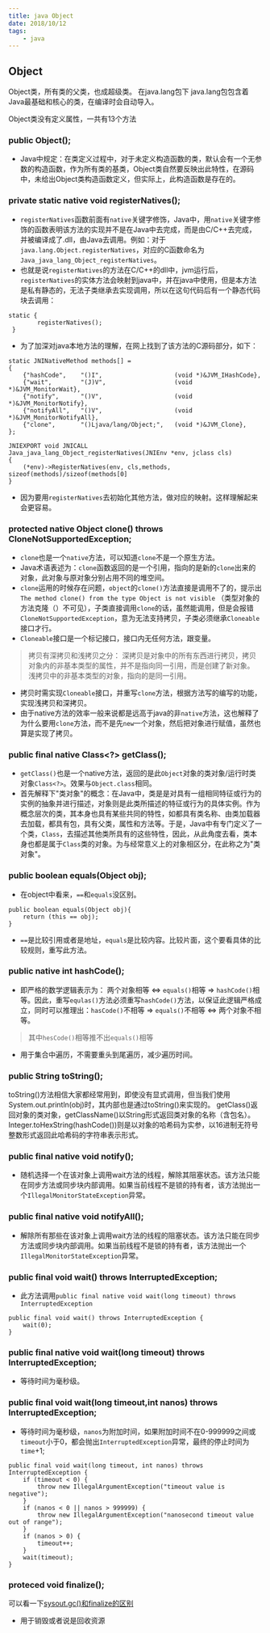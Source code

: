 ```yaml
---
title: java Object
date: 2018/10/12
tags: 
    - java
---
```


## Object
Object类，所有类的父类，也成超级类。
在java.lang包下
java.lang包包含着Java最基础和核心的类，在编译时会自动导入。
<!-- more -->
Object类没有定义属性，一共有13个方法
### public Object();

* Java中规定：在类定义过程中，对于未定义构造函数的类，默认会有一个无参数的构造函数，作为所有类的基类，Object类自然要反映出此特性，在源码中，未给出Object类构造函数定义，但实际上，此构造函数是存在的。

### private static native void registerNatives();

* `registerNatives`函数前面有`native`关键字修饰，Java中，用`native`关键字修饰的函数表明该方法的实现并不是在Java中去完成，而是由C/C++去完成，并被编译成了.dll，由Java去调用。例如：对于`java.lang.Object.registerNatives`，对应的C函数命名为`Java_java_lang_Object_registerNatives`。
* 也就是说`registerNatives`的方法在C/C++的dll中，jvm运行后，`registerNatives`的实体方法会映射到java中，并在java中使用，但是本方法是私有静态的，无法子类继承去实现调用，所以在这句代码后有一个静态代码块去调用：

```
static {
        registerNatives();
 }
```

* 为了加深对java本地方法的理解，在网上找到了该方法的C源码部分，如下：

```
static JNINativeMethod methods[] = 
{
    {"hashCode",    "()I",                    (void *)&JVM_IHashCode},
    {"wait",        "(J)V",                   (void *)&JVM_MonitorWait},
    {"notify",      "()V",                    (void *)&JVM_MonitorNotify},
    {"notifyAll",   "()V",                    (void *)&JVM_MonitorNotifyAll},
    {"clone",       "()Ljava/lang/Object;",   (void *)&JVM_Clone},
};

JNIEXPORT void JNICALL
Java_java_lang_Object_registerNatives(JNIEnv *env, jclass cls)
{
    (*env)->RegisterNatives(env, cls,methods, sizeof(methods)/sizeof(methods[0]
}
```

* 因为要用`registerNatives`去初始化其他方法，做对应的映射。这样理解起来会更容易。

### protected native Object clone() throws CloneNotSupportedException;

* `clone`也是一个`native`方法，可以知道`clone`不是一个原生方法。
* Java术语表述为：`clone`函数返回的是一个引用，指向的是新的`clone`出来的对象，此对象与原对象分别占用不同的堆空间。
* `clone`运用的时候存在问题，`object`的`clone()`方法直接是调用不了的，提示出`The method clone() from the type Object is not visible`
（类型对象的方法克隆（）不可见），子类直接调用`clone`的话，虽然能调用，但是会报错`CloneNotSupportedException`，意为无法支持拷贝，子类必须继承`Cloneable`接口才行。
* `Cloneable`接口是一个标记接口，接口内无任何方法，跟变量。

> 拷贝有深拷贝和浅拷贝之分：
深拷贝是对象中的所有东西进行拷贝，拷贝对象内的非基本类型的属性，并不是指向同一引用，而是创建了新对象。
浅拷贝中的非基本类型的对象，指向的是同一引用。

* 拷贝时需实现`Cloneable`接口，并重写`clone`方法，根据方法写的编写的功能，实现浅拷贝和深拷贝。
* 由于native方法的效率一般来说都是远高于java的非`native`方法，这也解释了为什么要用`clone`方法，而不是先`new`一个对象，然后把对象进行赋值，虽然也算是实现了拷贝。

### public final native Class<?> getClass();

* `getClass()`也是一个native方法，返回的是此`Object`对象的类对象/运行时类对象`Class<?>`。效果与`Object.class`相同。
* 首先解释下"类对象"的概念：在Java中，类是是对具有一组相同特征或行为的实例的抽象并进行描述，对象则是此类所描述的特征或行为的具体实例。作为概念层次的类，其本身也具有某些共同的特性，如都具有类名称、由类加载器去加载，都具有包，具有父类，属性和方法等。于是，Java中有专门定义了一个类，`Class`，去描述其他类所具有的这些特性，因此，从此角度去看，类本身也都是属于`Class`类的对象。为与经常意义上的对象相区分，在此称之为"类对象"。

### public boolean equals(Object obj);

* 在object中看来，`==`和`equals`没区别。

```
public boolean equals(Object obj){
    return (this == obj);
}
```

* `==`是比较引用或者是地址，`equals`是比较内容。比较片面，这个要看具体的比较规则，重写此方法。

### public native int hashCode();

* 即严格的数学逻辑表示为： 两个对象相等 <=>  `equals()`相等  => `hashCode()`相等。因此，重写`equlas()`方法必须重写`hashCode()`方法，以保证此逻辑严格成立，同时可以推理出：`hasCode()`不相等 => `equals()`不相等 <=> 两个对象不相等。

> 其中`hesCode()`相等推不出`equals()`相等

* 用于集合中遍历，不需要重头到尾遍历，减少遍历时间。

### public String toString();
toString()方法相信大家都经常用到，即使没有显式调用，但当我们使用System.out.println(obj)时，其内部也是通过toString()来实现的。
getClass()返回对象的类对象，getClassName()以String形式返回类对象的名称（含包名）。Integer.toHexString(hashCode())则是以对象的哈希码为实参，以16进制无符号整数形式返回此哈希码的字符串表示形式。

### public final native void notify();

* 随机选择一个在该对象上调用wait方法的线程，解除其阻塞状态。该方法只能在同步方法或同步块内部调用。如果当前线程不是锁的持有者，该方法抛出一个`IllegalMonitorStateException`异常。

### public final native void notifyAll();

* 解除所有那些在该对象上调用wait方法的线程的阻塞状态。该方法只能在同步方法或同步块内部调用。如果当前线程不是锁的持有者，该方法抛出一个`IllegalMonitorStateException`异常。

### public final void wait() throws InterruptedException;

* 此方法调用`public final native void wait(long timeout) throws InterruptedException`

```
public final void wait() throws InterruptedException {
    wait(0);
}
```
### public final native void wait(long timeout) throws InterruptedException;

* 等待时间为毫秒级。

### public final void wait(long timeout,int nanos) throws InterruptedException;

* 等待时间为毫秒级，`nanos`为附加时间，如果附加时间不在0-999999之间或`timeout`小于0，都会抛出`InterruptedException`异常，最终的停止时间为`time`+1;

```
public final void wait(long timeout, int nanos) throws InterruptedException {
    if (timeout < 0) {
        throw new IllegalArgumentException("timeout value is negative");
    }
    if (nanos < 0 || nanos > 999999) {
        throw new IllegalArgumentException("nanosecond timeout value out of range");
    }
    if (nanos > 0) {
        timeout++;
    }
    wait(timeout);
}
```

### proteced void finalize();
可以看一下[sysout.gc()和finalize的区别](/2018/10/11/GcAndFinalize)

* 用于销毁或者说是回收资源



